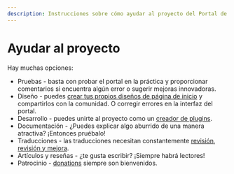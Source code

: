 ```yaml
---
description: Instrucciones sobre cómo ayudar al proyecto del Portal de Luz
---
```


# Ayudar al proyecto

Hay muchas opciones:

- Pruebas - basta con probar el portal en la práctica y proporcionar comentarios si encuentra algún error o sugerir mejoras innovadoras.
- Diseño - puedes [crear tus propios diseños de página de inicio](./create-layout.md) y compartirlos con la comunidad. O corregir errores en la interfaz del portal.
- Desarrollo - puedes unirte al proyecto como un [creador de plugins](../plugins/create-new.md).
- Documentación - ¿Puedes explicar algo aburrido de una manera atractiva? ¡Entonces pruébalo!
- Traducciones - las traducciones necesitan constantemente [revisión, revisión y mejora](https://crowdin.com/project/light-portal).
- Artículos y reseñas - ¿te gusta escribir? ¡Siempre habrá lectores!
- Patrocinio - [donations](https://ko-fi.com/dragomano/) siempre son bienvenidos.
